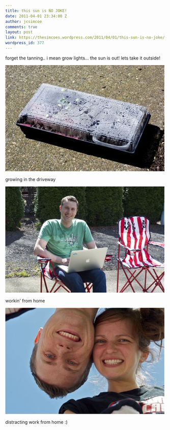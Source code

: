 ```yaml
---
title: this sun is NO JOKE!
date: 2011-04-01 23:34:00 Z
author: jcsimcoe
comments: true
layout: post
link: https://thesimcoes.wordpress.com/2011/04/01/this-sun-is-no-joke/
wordpress_id: 377
---
```


forget the tanning.. i mean grow lights… the sun is out! lets take it outside!




![](/public/assets/tumblr_lizyu54GbL1qb8l8q.jpg)




growing in the driveway




![](/public/assets/tumblr_lizyt32Th71qb8l8q.jpg)




workin' from home




![](/public/assets/tumblr_lizyttfrhy1qb8l8q.jpg)




distracting work from home :)
